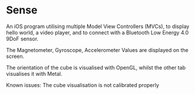# Sense

An iOS program utilising multiple Model View Controllers (MVCs), to display hello world, 
a video player, and to connect with a Bluetooth Low Energy 4.0 9DoF sensor.

The Magnetometer, Gyroscope, Accelerometer Values are displayed on the screen.

The orientation of the cube is visualised with OpenGL, whilst the other tab visualises it with Metal.

Known issues: The cube visualisation is not calibrated properly